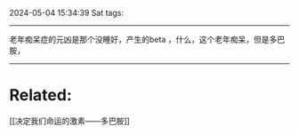 2024-05-04 15:34:39 Sat 
tags: 

----
老年痴呆症的元凶是那个没睡好，产生的beta ，什么，这个老年痴呆，但是多巴胺，




---
# Related:
[[决定我们命运的激素——多巴胺]]